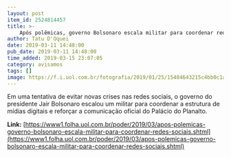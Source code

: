 ```yaml
---
layout: post
item_id: 2524814457
title: >-
    Após polêmicas, governo Bolsonaro escala militar para coordenar redes sociais
author: Tatu D'Oquei
date: 2019-03-11 14:48:00
pub_date: 2019-03-11 14:48:00
time_added: 2019-03-15 23:07:05
category: avisamos
tags: []
image: https://f.i.uol.com.br/fotografia/2019/01/25/15484643215c4bb0c1a27d1_1548464321_3x2_rt.jpg
---
```


Em uma tentativa de evitar novas crises nas redes sociais, o governo do presidente Jair Bolsonaro escalou um militar para coordenar a estrutura de mídias digitais e reforçar a comunicação oficial do Palácio do Planalto.

**Link:** [https://www1.folha.uol.com.br/poder/2019/03/apos-polemicas-governo-bolsonaro-escala-militar-para-coordenar-redes-sociais.shtml](https://www1.folha.uol.com.br/poder/2019/03/apos-polemicas-governo-bolsonaro-escala-militar-para-coordenar-redes-sociais.shtml)

